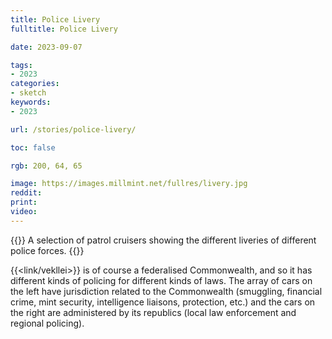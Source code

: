 ```yaml
---
title: Police Livery
fulltitle: Police Livery

date: 2023-09-07

tags:
- 2023
categories:
- sketch
keywords:
- 2023

url: /stories/police-livery/

toc: false

rgb: 200, 64, 65

image: https://images.millmint.net/fullres/livery.jpg
reddit:
print:
video:
---
```

{{<note caption>}}
A selection of patrol cruisers showing the different liveries of different police forces.
{{</note>}}

{{<link/vekllei>}} is of course a federalised Commonwealth, and so it has different kinds of policing for different kinds of laws. The array of cars on the left have jurisdiction related to the Commonwealth (smuggling, financial crime, mint security, intelligence liaisons, protection, etc.) and the cars on the right are administered by its republics (local law enforcement and regional policing).
